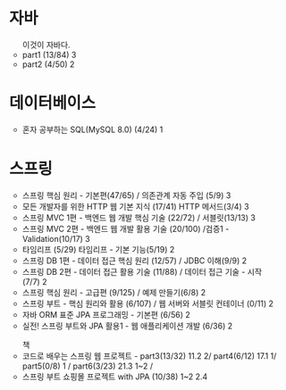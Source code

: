 <ul>
<h1> 자바 </h1>
<ul> 이것이 자바다.
  <li> part1 (13/84) 3</li>
  <li> part2 (4/50) 2 </li>
</ul>

<h1>데이터베이스</h1>
<ul> 
    <li> 혼자 공부하는 SQL(MySQL 8.0) (4/24) 1 </li>
</ul>

<h1> 스프링 </h1>
<ul>
  <li>스프링 핵심 원리 - 기본편(47/65) / 의존관계 자동 주입 (5/9) 3 </li>
  <li>모든 개발자를 위한 HTTP 웹 기본 지식 (17/41) HTTP 메서드(3/4) 3 </li>
  <li>스프링 MVC 1편 - 백엔드 웹 개발 핵심 기술 (22/72) / 서블릿(13/13) 3 </li>
  <li>스프링 MVC 2편 - 백엔드 웹 개발 활용 기술 (20/100) /검증1 - Validation(10/17) 3 </li>
  
  <li>타임리프 (5/29) 타임리프 - 기본 기능(5/19) 2 </li>
  
  <li>스프링 DB 1편 - 데이터 접근 핵심 원리 (12/57) / JDBC 이해(9/9)  2</li>
  <li>스프링 DB 2편 - 데이터 접근 활용 기술 (11/88) / 데이터 접근 기술 - 시작(7/7) 2</li>
  <li>스프링 핵심 원리 - 고급편 (9/125)  / 예제 만들기(6/8)  2</li>
  <li>스프링 부트 - 핵심 원리와 활용 (6/107)  / 웹 서버와 서블릿 컨테이너 (0/11) 2 </li>
  <li>자바 ORM 표준 JPA 프로그래밍 - 기본편 (6/56) 2 </li>
  <li>실전! 스프링 부트와 JPA 활용1 - 웹 애플리케이션 개발 (6/36) 2 </li>
</ul>

<ul> 책
  <li>코드로 배우는 스프링 웹 프로젝트 - part3(13/32) 11.2 2/ part4(6/12) 17.1 1/ part5(0/8) 1 / part6(3/23)  21.3 1~2 / </li>
  
  <li> 스프링 부트 쇼핑몰 프로젝트 with JPA (10/38) 1~2 2.4 </li>
</ul>

</ul>
